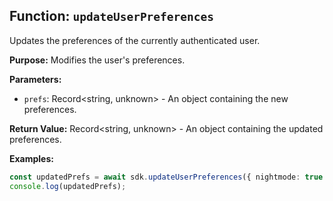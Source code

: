 ## Function: `updateUserPreferences`

Updates the preferences of the currently authenticated user.

**Purpose:**
Modifies the user's preferences.

**Parameters:**
- `prefs`: Record<string, unknown> - An object containing the new preferences.

**Return Value:**
Record<string, unknown> - An object containing the updated preferences.

**Examples:**
```typescript
const updatedPrefs = await sdk.updateUserPreferences({ nightmode: true });
console.log(updatedPrefs);
```